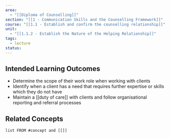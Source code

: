 ```yaml
---
area:
  - "[[Diploma of Counselling]]"
section: "[[1 - Communication Skills and the Counselling Framework]]"
course: "[[1.1 - Establish and confirm the counselling relationship]]"
unit:
  - "[[1.1.2 - Establish the Nature of the Helping Relationship]]"
tags:
  - lecture
status:
---
```

## Intended Learning Outcomes
- Determine the scope of their work role when working with clients
- Identify when a client has a need that requires further expertise or skills which they do not have
- Maintain a [[duty of care]] with clients and follow organisational reporting and referral processes

## Related Concepts
```dataview
list FROM #concept and [[]]
```
